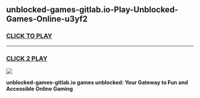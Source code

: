 
## unblocked-games-gitlab.io-Play-Unblocked-Games-Online-u3yf2
<h3>
<a href="https://premium76.site?title=unblocked-games-gitlab.io&ref=24A">CLICK TO PLAY</a></h3>
<hr>

<h3>
<a href="https://premium76.site?title=unblocked-games-gitlab.io&ref=24A">CLICK 2 PLAY</a>
  
</h3>

<a href="https://premium76.site?title=unblocked-games-gitlab.io&ref=24A"><img src="https://clearcache.store/games.png"></a>


**unblocked-games-gitlab.io games unblocked: Your Gateway to Fun and Accessible Online Gaming**
